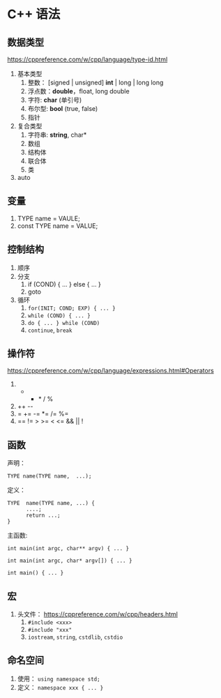 # C++ 语法

## 数据类型

https://cppreference.com/w/cpp/language/type-id.html

1. 基本类型
	1. 整数： [signed | unsigned] **int** | long | long long
	2. 浮点数：**double**，float, long double
	3. 字符:  **char** (单引号)
	4. 布尔型: **bool** (true, false)
	5. 指针
2. 复合类型
	1. 字符串:  **string**, char*
	2. 数组
	3. 结构体
	4. 联合体
	5. 类
3. auto

## 变量

1. TYPE  name = VAULE;
2. const TYPE name = VALUE;

## 控制结构

1. 顺序
2. 分支
	1. if (COND) { ... } else { ... }
	2. goto
3. 循环
	1. `for(INIT; COND; EXP) { ... }`
	2. `while (COND) { ... }`
	3. `do { ... } while (COND)`
	4. `continue`, `break`

## 操作符

https://cppreference.com/w/cpp/language/expressions.html#Operators

1.  +    -    \*    /    %
2. ++    --
3.  =    +=    -=     \*=     /=   %=
4. ==  !=  >   >=     <    <=   &&   ||     !

## 函数

声明：
```
TYPE name(TYPE name,  ...);
```

定义：
```
TYPE  name(TYPE name, ...) {
      ....;
      return ...;
}
```

主函数:
```
int main(int argc, char** argv) { ... }

int main(int argc, char* argv[]) { ... }

int main() { ... }
```
## 宏

1. 头文件： https://cppreference.com/w/cpp/headers.html
	1. `#include <xxx>`
	2. `#include "xxx"`
	3. `iostream`,  `string`, `cstdlib`, `cstdio`

## 命名空间

1. 使用： `using namespace std;`
2. 定义： `namespace xxx { ... }`
